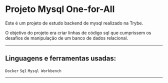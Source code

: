 # Projeto Mysql One-for-All

Este é um projeto de estudo backend de mysql realizado na Trybe.


O objetivo do projeto era criar linhas de código sql que cumprissem os desafios de manipulação de um banco de dados relacional.

----

## Linguagens e ferramentas usadas:
`Docker`
`Sql`
`Mysql Workbench`

----
